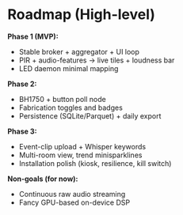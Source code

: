 # Roadmap (High-level)

**Phase 1 (MVP):**
- Stable broker + aggregator + UI loop
- PIR + audio-features → live tiles + loudness bar
- LED daemon minimal mapping

**Phase 2:**
- BH1750 + button poll node
- Fabrication toggles and badges
- Persistence (SQLite/Parquet) + daily export

**Phase 3:**
- Event-clip upload + Whisper keywords
- Multi-room view, trend minisparklines
- Installation polish (kiosk, resilience, kill switch)

**Non-goals (for now):**
- Continuous raw audio streaming
- Fancy GPU-based on-device DSP

